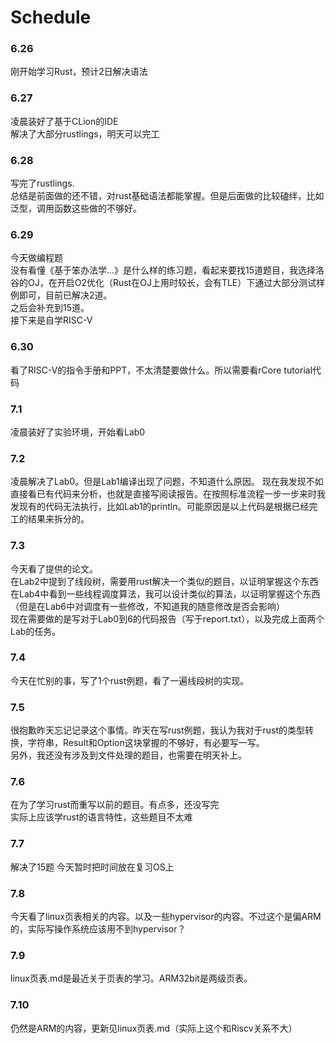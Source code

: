 # Schedule
### 6.26
刚开始学习Rust，预计2日解决语法  
### 6.27
凌晨装好了基于CLion的IDE  
解决了大部分rustlings，明天可以完工
### 6.28
写完了rustlings.  
总结是前面做的还不错，对rust基础语法都能掌握。但是后面做的比较磕绊，比如泛型，调用函数这些做的不够好。  
### 6.29
今天做编程题  
没有看懂《基于笨办法学...》是什么样的练习题，看起来要找15道题目，我选择洛谷的OJ，在开启O2优化（Rust在OJ上用时较长，会有TLE）下通过大部分测试样例即可，目前已解决2道。  
之后会补充到15道。  
接下来是自学RISC-V  
### 6.30
看了RISC-V的指令手册和PPT，不太清楚要做什么。所以需要看rCore tutorial代码
### 7.1
凌晨装好了实验环境，开始看Lab0
### 7.2
凌晨解决了Lab0。但是Lab1编译出现了问题，不知道什么原因。
现在我发现不如直接看已有代码来分析，也就是直接写阅读报告。在按照标准流程一步一步来时我发现有的代码无法执行，比如Lab1的println。可能原因是以上代码是根据已经完工的结果来拆分的。
### 7.3
今天看了提供的论文。  
在Lab2中提到了线段树，需要用rust解决一个类似的题目，以证明掌握这个东西
在Lab4中看到一些线程调度算法，我可以设计类似的算法，以证明掌握这个东西（但是在Lab6中对调度有一些修改，不知道我的随意修改是否会影响）  
现在需要做的是写对于Lab0到6的代码报告（写于report.txt），以及完成上面两个Lab的任务。
### 7.4
今天在忙别的事，写了1个rust例题，看了一遍线段树的实现。
### 7.5
很抱歉昨天忘记记录这个事情。昨天在写rust例题，我认为我对于rust的类型转换，字符串，Result和Option这块掌握的不够好，有必要写一写。  
另外，我还没有涉及到文件处理的题目，也需要在明天补上。
### 7.6
在为了学习rust而重写以前的题目。有点多，还没写完  
实际上应该学rust的语言特性，这些题目不太难  
### 7.7
解决了15题
今天暂时把时间放在复习OS上
### 7.8
今天看了linux页表相关的内容。以及一些hypervisor的内容。不过这个是偏ARM的，实际写操作系统应该用不到hypervisor？  
### 7.9
linux页表.md是最近关于页表的学习。ARM32bit是两级页表。
### 7.10
仍然是ARM的内容，更新见linux页表.md（实际上这个和Riscv关系不大）